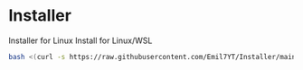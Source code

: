 # Installer
Installer for Linux
Install for Linux/WSL
```bash
bash <(curl -s https://raw.githubusercontent.com/Emil7YT/Installer/main/install.sh)
```
